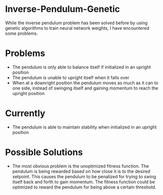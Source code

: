 # Inverse-Pendulum-Genetic

While the inverse pendulum problem has been solved before by using genetic algorithms to train neural network weights, I have encountered some problems.

# Problems

- The pendulum is only able to balance itself if initialized in an upright position
- The pendulum is unable to upright itself when it falls over
- When at a downright position the pendulum moves as much as it can to one side, instead of swinging itself and gaining momentum to reach the upright position
# Currently

- The pendulum is able to maintain stability when initialized in an upright position

# Possible Solutions

- The most obvious problem is the unoptimized fitness function. The pendulum is being rewarded based on how close it is to the desired setpoint. This causes the pendulum to be penalized for trying to swing itself back and forth to gain momentum. The fitness function could be optimized to reward the pendulum for being above a certain threshold.
